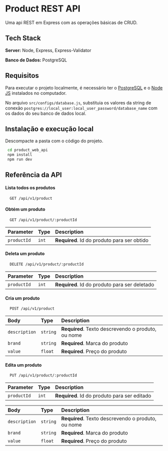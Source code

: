 
# Product REST API
Uma api REST em Express com as operações básicas de CRUD.





## Tech Stack

**Server:** Node, Express, Express-Validator

**Banco de Dados:** PostgreSQL

## Requisitos

Para executar o projeto localmente, é necessário ter o [PostgreSQL](https://www.postgresql.org/) e o [Node JS](https://nodejs.org/en) instalados no computador.

No arquivo `src/configs/database.js`, substituia os valores da  string de conexão `postgres://local_user:local_user_password/database_name` com os dados do seu banco de dados local.


## Instalação e execução local

Descompacte a pasta com o código do projeto.


```bash
 cd product_web_api
 npm install
 npm run dev
```

## Referência da API

#### Lista todos os produtos

```http
  GET /api/v1/product
```


#### Obtém um produto

```http
  GET /api/v1/product/:productId
```

| Parameter | Type     | Description                       |
| :-------- | :------- | :-------------------------------- |
| `productId`      | `int` | **Required**. Id do produto para ser obtido |

#### Deleta um produto

```http
  DELETE /api/v1/product/:productId
```

| Parameter | Type     | Description                       |
| :-------- | :------- | :-------------------------------- |
| `productId`      | `int` | **Required**. Id do produto para ser deletado |

#### Cria um produto

```http
  POST /api/v1/product
```

| Body | Type     | Description                       |
| :-------- | :------- | :-------------------------------- |
| `description`      | `string` | **Required**. Texto descrevendo o produto, ou nome |
| `brand`      | `string` | **Required**. Marca do produto |
| `value`      | `float` | **Required**. Preço do produto |


#### Edita um produto

```http
  PUT /api/v1/product/:productId
```

| Parameter | Type     | Description                       |
| :-------- | :------- | :-------------------------------- |
| `productId`      | `int` | **Required**. Id do produto para ser editado |


| Body | Type     | Description                       |
| :-------- | :------- | :-------------------------------- |
| `description`      | `string` | **Required**. Texto descrevendo o produto, ou nome |
| `brand`      | `string` | **Required**. Marca do produto |
| `value`      | `float` | **Required**. Preço do produto |


